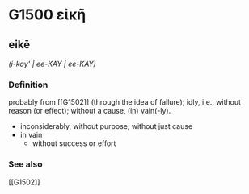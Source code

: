 # G1500 εἰκῆ

## eikē

_(i-kay' | ee-KAY | ee-KAY)_

### Definition

probably from [[G1502]] (through the idea of failure); idly, i.e., without reason (or effect); without a cause, (in) vain(-ly).

- inconsiderably, without purpose, without just cause
- in vain
  - without success or effort

### See also

[[G1502]]

